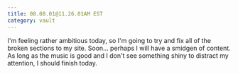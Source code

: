 ```yaml
---
title: 08.08.01@11.26.01AM EST
category: vault
---
```


I'm feeling rather ambitious today, so I'm going to try and fix all of the
broken sections to my site. Soon... perhaps I will have a smidgen of content.
As long as the music is good and I don't see something shiny to distract my
attention, I should finish today.
